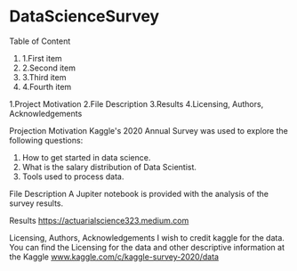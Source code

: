 # DataScienceSurvey
Table of Content

<ol>
<li>1.First item</li>
<li>2.Second item</li>
<li>3.Third item</li>
<li>4.Fourth item</li>
</ol>



1.Project Motivation
2.File Description
3.Results
4.Licensing, Authors, Acknowledgements

Projection Motivation
Kaggle's 2020 Annual Survey was used to explore the following questions: 
1.	How to get started in data science.
2.  What is the salary distribution  of Data Scientist.
3.  Tools used to process data. 

File Description
A Jupiter notebook is provided with the analysis of the survey results.

Results
https://actuarialscience323.medium.com

Licensing, Authors, Acknowledgements
I wish to credit kaggle for the data. You can find the Licensing for the data and other descriptive information at the Kaggle www.kaggle.com/c/kaggle-survey-2020/data
